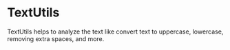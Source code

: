 # TextUtils
TextUtils helps to analyze the text like convert text to uppercase, lowercase, removing extra spaces, and more.
